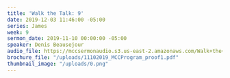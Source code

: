 ```yaml
---
title: 'Walk the Talk: 9'
date: 2019-12-03 11:46:00 -05:00
series: James
week: 9
sermon_date: 2019-11-10 00:00:00 -05:00
speaker: Denis Beausejour
audio_file: https://mccsermonaudio.s3.us-east-2.amazonaws.com/Walk+the+Talk+with+Jesus/Walk+the+Talk+with+Jesus+9.lite.mp3
brochure_file: "/uploads/11102019_MCCProgram_proof1.pdf"
thumbnail_image: "/uploads/0.png"
---
```


